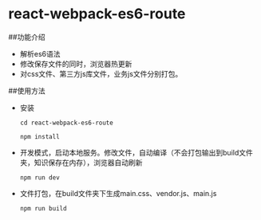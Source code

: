 # react-webpack-es6-route

##功能介绍
  * 解析es6语法<br />
  * 修改保存文件的同时，浏览器热更新<br />
  * 对css文件、第三方js库文件，业务js文件分别打包。<br />
  
##使用方法
  * 安装<br />
  
    <code>cd react-webpack-es6-route</code><br />
    
    <code>npm install</code><br />
  * 开发模式，启动本地服务。修改文件，自动编译（不会打包输出到build文件夹，知识保存在内存），浏览器自动刷新<br />
  
     <code>npm run dev</code>
     
  * 文件打包，在build文件夹下生成main.css、vendor.js、main.js<br />
  
     <code>npm run build</code>
